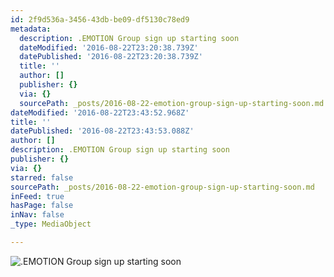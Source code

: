 ```yaml
---
id: 2f9d536a-3456-43db-be09-df5130c78ed9
metadata:
  description: .EMOTION Group sign up starting soon
  dateModified: '2016-08-22T23:20:38.739Z'
  datePublished: '2016-08-22T23:20:38.739Z'
  title: ''
  author: []
  publisher: {}
  via: {}
  sourcePath: _posts/2016-08-22-emotion-group-sign-up-starting-soon.md
dateModified: '2016-08-22T23:43:52.968Z'
title: ''
datePublished: '2016-08-22T23:43:53.088Z'
author: []
description: .EMOTION Group sign up starting soon
publisher: {}
via: {}
starred: false
sourcePath: _posts/2016-08-22-emotion-group-sign-up-starting-soon.md
inFeed: true
hasPage: false
inNav: false
_type: MediaObject

---
```

![.EMOTION Group sign up starting soon](https://the-grid-user-content.s3-us-west-2.amazonaws.com/1f100ed1-5958-4941-bfb8-d2795c8f934f.png)